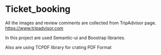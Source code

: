 # Ticket_booking

All the images and review comments are collected from TripAdvisor page. https://www.tripadvisor.com

In this project are used Semantic-ui and Boostrap libraries.

Also are using TCPDF library for crating PDF Format
